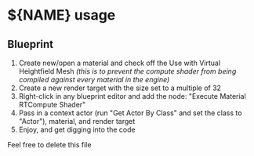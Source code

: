 # ${NAME} usage

## Blueprint

1. Create new/open a material and check off the Use with Virtual Heightfield Mesh _(this is to prevent the compute shader from being compiled against every material in the engine)_
2. Create a new render target with the size set to a multiple of 32
3. Right-click in any blueprint editor and add the node: "Execute Material RTCompute Shader"
4. Pass in a context actor (run "Get Actor By Class" and set the class to "Actor"), material, and render target
5. Enjoy, and get digging into the code

Feel free to delete this file
